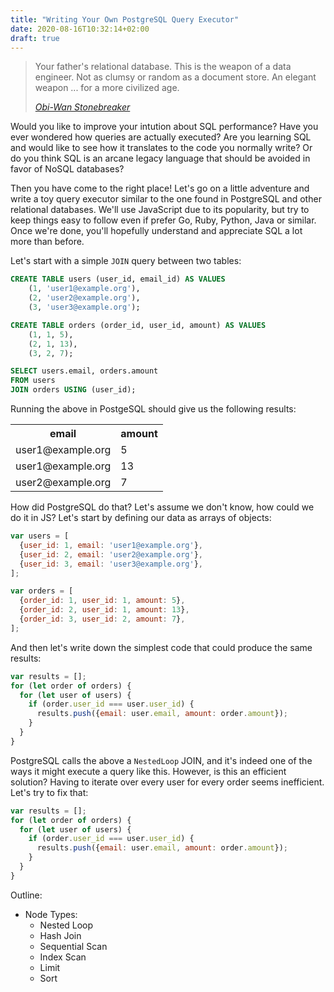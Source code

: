```yaml
---
title: "Writing Your Own PostgreSQL Query Executor"
date: 2020-08-16T10:32:14+02:00
draft: true
---
```


<script src="./main.js"></script>

<blockquote>
<p> Your father's relational database. This is the weapon of a data engineer. Not as clumsy or random as a document store. An elegant weapon ... for a more civilized age.</p>
<footer><cite><a href="https://en.wikipedia.org/wiki/Michael_Stonebraker">Obi-Wan Stonebreaker</a></cite></footer>
</blockquote>

Would you like to improve your intution about SQL performance? Have you ever wondered how queries are actually executed? Are you learning SQL and would like to see how it translates to the code you normally write? Or do you think SQL is an arcane legacy language that should be avoided in favor of NoSQL databases?

Then you have come to the right place! Let's go on a little adventure and write a toy query executor similar to the one found in PostgreSQL and other relational databases. We'll use JavaScript due to its popularity, but try to keep things easy to follow even if prefer Go, Ruby, Python, Java or similar. Once we're done, you'll hopefully understand and appreciate SQL a lot more than before.

Let's start with a simple `JOIN` query between two tables:

```sql
CREATE TABLE users (user_id, email_id) AS VALUES
	(1, 'user1@example.org'),
	(2, 'user2@example.org'),
	(3, 'user3@example.org');

CREATE TABLE orders (order_id, user_id, amount) AS VALUES
	(1, 1, 5),
	(2, 1, 13),
	(3, 2, 7);
```
```sql
SELECT users.email, orders.amount
FROM users
JOIN orders USING (user_id);
```

Running the above in PostgeSQL should give us the following results:

<table>
	<tr>
		<th>email</th>
		<th>amount</th>
	</tr>
	<tr>
		<td>user1@example.org</td>
		<td>5</td>
	</tr>
	<tr>
		<td>user1@example.org</td>
		<td>13</td>
	</tr>
	<tr>
		<td>user2@example.org</td>
		<td>7</td>
	</tr>
</table>

How did PostgreSQL do that? Let's assume we don't know, how could we do it in JS? Let's start by defining our data as arrays of objects:

```js
var users = [
  {user_id: 1, email: 'user1@example.org'},
  {user_id: 2, email: 'user2@example.org'},
  {user_id: 3, email: 'user3@example.org'},
];

var orders = [
  {order_id: 1, user_id: 1, amount: 5},
  {order_id: 2, user_id: 1, amount: 13},
  {order_id: 3, user_id: 2, amount: 7},
];
```

And then let's write down the simplest code that could produce the same results:

```js
var results = [];
for (let order of orders) {
  for (let user of users) {
    if (order.user_id === user.user_id) {
      results.push({email: user.email, amount: order.amount});
    }
  }
}
```

PostgreSQL calls the above a `NestedLoop` JOIN, and it's indeed one of the ways it might execute a query like this. However, is this an efficient solution? Having to iterate over every user for every order seems inefficient. Let's try to fix that:

```js
var results = [];
for (let order of orders) {
  for (let user of users) {
    if (order.user_id === user.user_id) {
      results.push({email: user.email, amount: order.amount});
    }
  }
}
```

Outline:

- Node Types:
  - Nested Loop
  - Hash Join
  - Sequential Scan
  - Index Scan
  - Limit
  - Sort
